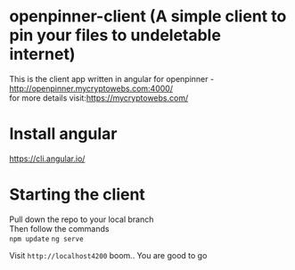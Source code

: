 # openpinner-client (A simple client to pin your files to undeletable internet)
This is the client app written in angular for openpinner - http://openpinner.mycryptowebs.com:4000/ <br>
for more details visit:https://mycryptowebs.com/

# Install angular

https://cli.angular.io/

# Starting the client
Pull down the repo to your local branch <br>
Then follow the commands <br>
`npm update`
`ng serve`

Visit `http://localhost4200`
 boom.. You are good to go

